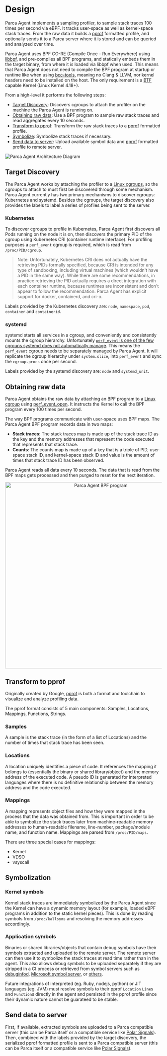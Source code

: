 # Design

Parca Agent implements a sampling profiler, to sample stack traces 100 times per second via eBPF. It tracks user-space as well as kernel-space stack traces. From the raw data it builds a [pprof](https://github.com/google/pprof) formatted profile, and optionally sends it to a Parca server where it is stored and can be queried and analyzed over time.

Parca Agent uses BPF CO-RE (Compile Once – Run Everywhere) using [libbpf](https://github.com/libbpf/libbpf), and pre-compiles all BPF programs, and statically embeds them in the target binary, from where it is loaded via libbpf when used. This means that Parca Agent does not need to compile the BPF program at startup or runtime like when using [bcc-tools](https://github.com/iovisor/bcc/tree/master/tools), meaning no Clang & LLVM, nor kernel headers need to be installed on the host. The only requirement is a [BTF](https://www.kernel.org/doc/html/latest/bpf/btf.html) capable Kernel (Linux Kernel 4.18+).

From a high-level it performs the following steps:

* [Target Discovery](#target-discovery): Discovers cgroups to attach the profiler on the machine the Parca Agent is running on.
* [Obtaining raw data](#obtaining-raw-data): Use a BPF program to sample raw stack traces and read aggregates every 10 seconds.
* [Transform to pprof](#transform-to-pprof): Transform the raw stack traces to a [pprof](https://github.com/google/pprof)  formatted profile.
* [Symbolize](#symbolization): Symbolize stack traces if necessary.
* [Send data to server](#send-data-to-server): Upload available symbol data and [pprof](https://github.com/google/pprof)  formatted profile to remote server.

![Parca Agent Architecture Diagram](https://docs.google.com/drawings/d/18xXj1Tjt9l-iuR3gse1lqI4QA2XTCQOylC5kc2cVMT4/export/svg)

## Target Discovery

The Parca Agent works by attaching the profiler to a [Linux cgroups](https://en.wikipedia.org/wiki/Cgroups), so the cgroups to attach to must first be discovered through some mechanism. Parca Agent currently has two primary mechanisms to discover cgroups: Kubernetes and systemd. Besides the cgroups, the target discovery also provides the labels to label a series of profiles being sent to the server.

### Kubernetes

To discover cgroups to profile in Kubernetes, Parca Agent first discovers all Pods running on the node it is on, then discovers the primary PID of the cgroup using Kubernetes CRI (container runtime interface). For profiling purposes a `perf_event` cgroup is required, which is read from `/proc/PID/cgroup`.

> Note: Unfortunately, Kubernetes CRI does not actually have the retrieving PIDs formally specified, because CRI is intended for any type of sandboxing, including virtual machines (which wouldn't have a PID in the same way). While there are some recommendations, in practice retrieving the PID actually requires a direct integration with each container runtime, because runtimes are inconsistent and don't appear to follow the recommendation. Parca Agent has explicit support for docker, containerd, and cri-o.

Labels provided by the Kubernetes discovery are: `node`, `namespace`, `pod`, `container` and `containerid`.

### systemd

systemd starts all services in a cgroup, and conveniently and consistently mounts the cgroup hierarchy. Unfortunately [`perf_event` is one of the few cgroups systemd does not automatically manage](https://systemd.io/CGROUP_DELEGATION/#controller-support). This means the `perf_event` cgroup needs to be separately managed by Parca Agent. It will replicate the cgroup hierarchy under `system.slice`, into `perf_event` and sync the `cgroup.procs` once per second.

Labels provided by the systemd discovery are: `node` and `systemd_unit`.

## Obtaining raw data

Parca Agent obtains the raw data by attaching an BPF program to a [Linux cgroup](https://en.wikipedia.org/wiki/Cgroups) using [perf_event_open](https://man7.org/linux/man-pages/man2/perf_event_open.2.html). It instructs the Kernel to call the BPF program every 100 times per second.

The way BPF programs communicate with user-space uses BPF maps. The Parca Agent BPF program records data in two maps:

* **Stack traces**: The stack traces map is made up of the stack trace ID as the key and the memory addresses that represent the code executed that represents that stack trace.
* **Counts**: The counts map is made up of a key that is a triple of PID, user-space stack ID, and kernel-space stack ID and value is the amount of times that stack trace ID has been observed.

Parca Agent reads all data every 10 seconds. The data that is read from the BPF maps gets processed and then purged to reset for the next iteration.

<p align="center">
  <img alt="Parca Agent BPF program" src="https://docs.google.com/drawings/d/1Xq3VpXzO9wo2k91ZQKVBzzo4axszTA0SCrzRSnosNi4/export/svg" alt="drawing" width="600" />
</p>

## Transform to pprof

Originally created by Google, [pprof](https://github.com/google/pprof) is both a format and toolchain to visualize and analyze profiling data.

The pprof format consists of 5 main components: Samples, Locations, Mappings, Functions, Strings.

### Samples

A sample is the stack trace (in the form of a list of Locations) and the number of times that stack trace has been seen.

### Locations

A location uniquely identifies a piece of code. It references the mapping it belongs to (essentially the binary or shared library/object) and the memory address of the executed code. A pseudo ID is generated for interpreted languages where there is no definitive relationship between the memory address and the code executed.

### Mappings

A mapping represents object files and how they were mapped in the process that the data was obtained from. This is important in order to be able to symbolize the stack traces later from machine-readable memory addresses to human-readable filename, line-number, package/module name, and function name. Mappings are parsed from `/proc/PID/maps`.

There are three special cases for mappings:

* Kernel
* VDSO
* vsyscall

## Symbolization

### Kernel symbols

Kernel stack traces are immediately symbolized by the Parca Agent since the Kernel can have a dynamic memory layout (for example, loaded eBPF programs in addition to the static kernel pieces). This is done by reading symbols from `/proc/kallsyms` and resolving the memory addresses accordingly.

### Application symbols

Binaries or shared libraries/objects that contain debug symbols have their symbols extracted and uploaded to the remote server. The remote server can then use it to symbolize the stack traces at read time rather than in the agent. This also allows debug symbols to be uploaded separately if they are stripped in a CI process or retrieved from symbol servers such as [debuginfod](https://sourceware.org/elfutils/Debuginfod.html), [Microsoft symbol server](https://docs.microsoft.com/en-us/windows-hardware/drivers/debugger/microsoft-public-symbols), or [others](https://getsentry.github.io/symbolicator/).

Future integrations of interpreted (eg. Ruby, nodejs, python) or JIT languages (eg. JVM) must resolve symbols to their pprof `Location` `Line`s and `Function`s directly in the agent and persisted in the pprof profile since their dynamic nature cannot be guarateed to be stable.

## Send data to server

First, if available, extracted symbols are uploaded to a Parca compatible server (this can be Parca itself or a compatible service like [Polar Signals](https://www.polarsignals.com/)). Then, combined with the labels provided by the target discovery, the serialized pprof formatted profile is sent to a Parca compatible server (this can be Parca itself or a compatible service like [Polar Signals](https://www.polarsignals.com/)).
